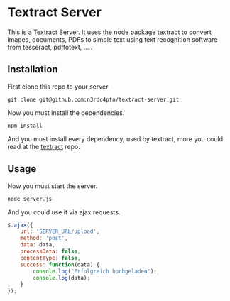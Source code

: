 # Textract Server

This is a Textract Server. It uses the node package textract to convert images, documents, PDFs to simple text using text recognition software from tesseract, pdftotext, ... .

## Installation

First clone this repo to your server

`git clone git@github.com:n3rdc4ptn/textract-server.git`

Now you must install the dependencies.

`npm install`

And you must install every dependency, used by textract, more you could read at the [textract](https://github.com/dbashford/textract#extraction-requirements) repo.


## Usage

Now you must start the server.

`node server.js`

And you could use it via ajax requests.

```javascript
$.ajax({
    url: 'SERVER_URL/upload',
    method: 'post',
    data: data,
    processData: false,
    contentType: false,
    success: function(data) {
        console.log("Erfolgreich hochgeladen");
        console.log(data);
    }
});
```
